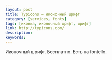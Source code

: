 ```yaml
---
layout: post
title: Typicons — иконочный шрифт
category: [services, fonts]
tags: [иконка, иконочный шрифт, шрифт]
link: http://typicons.com/
description:
keywords:
---
```


<p>Иконочный шрифт. Бесплатно. Есть на fontello.</p>
